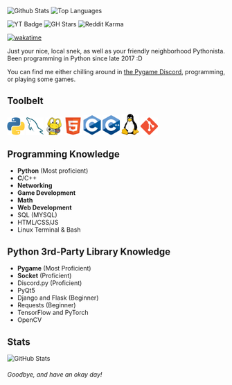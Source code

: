 ![Github Stats](https://github-readme-stats.vercel.app/api?username=SSS-Says-Snek&show_icons=true&theme=merko)
![Top Languages](https://github-readme-stats.vercel.app/api/top-langs/?username=SSS-Says-Snek&show_icons=true&hide=css&theme=merko)

![YT Badge](https://img.shields.io/youtube/channel/views/UCy0lVIEyazL73R-8NECWMfw)
![GH Stars](https://img.shields.io/github/stars/SSS-Says-Snek?affiliations=OWNER%2CCOLLABORATOR%2CORGANIZATION_MEMBER)
![Reddit Karma](https://img.shields.io/reddit/user-karma/combined/I_Am_Coding_Master)

[![wakatime](https://wakatime.com/badge/user/c74e8b33-36b7-4bd6-972d-3827b933c87b.svg)](https://wakatime.com/@c74e8b33-36b7-4bd6-972d-3827b933c87b)

Just your nice, local snek, as well as your friendly neighborhood Pythonista. Been programming in Python since late 2017 :D

You can find me either chilling around in [the Pygame Discord](https://discord.gg/ZuB2RySPRJ), programming, or playing some games.


## Toolbelt
<img src="https://raw.githubusercontent.com/SSS-Says-Snek/SSS-Says-Snek.github.io/master/assets/pylogo.png" width=40></a>
<img src="https://raw.githubusercontent.com/SSS-Says-Snek/SSS-Says-Snek.github.io/master/assets/mysqllogo.png" width=40>
<img src="https://raw.githubusercontent.com/SSS-Says-Snek/SSS-Says-Snek.github.io/master/assets/pygamelogo.png" width=40>
<img src="https://raw.githubusercontent.com/SSS-Says-Snek/SSS-Says-Snek.github.io/master/assets/html5logo.png" width=40>
<img src="https://raw.githubusercontent.com/SSS-Says-Snek/SSS-Says-Snek.github.io/master/assets/clogo.png" width=40>
<img src="https://raw.githubusercontent.com/SSS-Says-Snek/SSS-Says-Snek.github.io/master/assets/cpplogo.png" width=40>
<img src="https://raw.githubusercontent.com/SSS-Says-Snek/SSS-Says-Snek.github.io/master/assets/linuxlogo.png" width=40>
<img src="https://raw.githubusercontent.com/SSS-Says-Snek/SSS-Says-Snek.github.io/master/assets/gitlogo.png" width=40>



## Programming Knowledge
- **Python** (Most proficient)
- **C**/C++
- **Networking**
- **Game Development**
- **Math**
- **Web Development**
- SQL (MYSQL)
- HTML/CSS/JS
- Linux Terminal & Bash

## Python 3rd-Party Library Knowledge
- **Pygame** (Most Proficient)
- **Socket** (Proficient)
- Discord.py (Proficient)
- PyQt5
- Django and Flask (Beginner)
- Requests (Beginner)
- TensorFlow and PyTorch
- OpenCV

## Stats
![GitHub Stats](https://raw.githubusercontent.com/SSS-Says-Snek/metrics-embed/main/github-metrics.svg)
###### Goodbye, and have an okay day!
